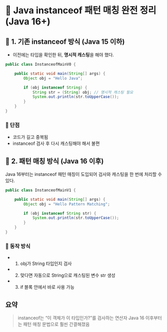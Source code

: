 # 🧠 Java instanceof 패턴 매칭 완전 정리 (Java 16+)

## 📌 1. 기존 instanceof 방식 (Java 15 이하)
- 이전에는 타입을 확인한 뒤, **명시적 캐스팅**을 해야 했다.

```java
public class InstanceofMainV0 {

    public static void main(String[] args) {
        Object obj = "Hello Java";

        if (obj instanceof String) {
            String str = (String) obj; // 명시적 캐스팅 필요
            System.out.println(str.toUpperCase());
        }
    }
}
```
### 🔸 단점
- 코드가 길고 중복됨
- instanceof 검사 후 다시 캐스팅해야 해서 불편


## 📌 2. 패턴 매칭 방식 (Java 16 이후)
Java 16부터는 instanceof 패턴 매칭이 도입되어 검사와 캐스팅을 한 번에 처리할 수 있다.
```java
public class InstanceofMainV1 {

    public static void main(String[] args) {
        Object obj = "Hello Pattern Matching";

        if (obj instanceof String str) {
            System.out.println(str.toUpperCase());
        }
    }
}
```
### 🔸 동작 방식
- 1. obj가 String 타입인지 검사
- 2. 맞다면 자동으로 String으로 캐스팅된 변수 str 생성
- 3. if 블록 안에서 바로 사용 가능

## 요약
> instanceof는 “이 객체가 이 타입인가?”를 검사하는 연산자
> Java 16 이후부터는 패턴 매칭 문법으로 훨씬 간결해졌음
